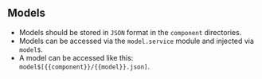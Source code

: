 ## Models
- Models should be stored in `JSON` format in the `component` directories.
- Models can be accessed via the `model.service` module and injected via `model$`.
- A model can be accessed like this: `model$[{{component}}/{{model}}.json]`.